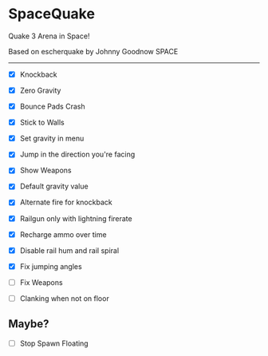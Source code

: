 SpaceQuake
==========



Quake 3 Arena in Space!



Based on escherquake by Johnny Goodnow
SPACE

-----

- [x] Knockback
 
- [x] Zero Gravity
 
- [x] Bounce Pads Crash
 
- [x] Stick to Walls
 
- [x] Set gravity in menu
- [x] Jump in the direction you're facing
- [x] Show Weapons
- [x] Default gravity value
- [x] Alternate fire for knockback
- [x] Railgun only with lightning firerate
- [x] Recharge ammo over time
- [x] Disable rail hum and rail spiral
- [x] Fix jumping angles
- [ ] Fix Weapons
- [ ] Clanking when not on floor

Maybe?
------
- [ ] Stop Spawn Floating

